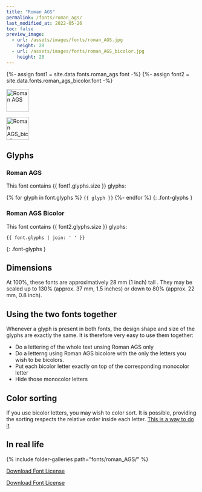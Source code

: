 ```yaml
---
title: "Roman AGS"
permalink: /fonts/roman_ags/
last_modified_at: 2022-05-26
toc: false
preview_image:
  - url: /assets/images/fonts/roman_AGS.jpg
    height: 28
  - url: /assets/images/fonts/roman_AGS_bicolor.jpg
    height: 28
---
```

{%- assign font1 = site.data.fonts.roman_ags.font -%}
{%- assign font2 = site.data.fonts.roman_ags_bicolor.font -%}

<img 
     src="/assets/images/fonts/roman_AGS.jpg"
     alt="Roman AGS" height="60">
     
<img 
     src="/assets/images/fonts/roman_AGS_bicolor.jpg"
     alt="Roman AGS_bicolor" height="60">


## Glyphs

### Roman AGS 

This font contains  {{ font1.glyphs.size }} glyphs:

{% for glyph in font.glyphs %}
`{{ glyph }}`
{%- endfor %}
{: .font-glyphs }

### Roman AGS Bicolor

This font contains  {{ font2.glyphs.size }} glyphs:

```
{{ font.glyphs | join: ' ' }}
```
{: .font-glyphs }

## Dimensions

At 100%, these fonts are approximatively  28 mm (1 inch) tall .
They may be scaled up to 130% (approx. 37 mm, 1.5 inches) or down to 80% (approx.  22 mm, 0.8 inch).

## Using the two fonts together

Whenever a glyph is present in both fonts, the design shape and size of the glyphs are exactly the same. It is therefore very easy to use them together:

- Do a lettering of the whole text unsing Roman AGS only
- Do a letterng using  Roman AGS bicolore with the only the letters you wish to be bicolors.
- Put each bicolor letter exactly on top of the corresponding monocolor letter  
- Hide those monocolor letters

## Color sorting

If you use bicolor  letters, you may wish to color sort. It is possible, providing the sorting respects the relative order inside each letter. [This is a way to do it](https://inkstitch.org/en/docs/lettering/#color-sorting)

## In real life

{% include folder-galleries path="fonts/roman_AGS/" %}

[Download Font License](https://github.com/inkstitch/inkstitch/tree/main/fonts/roman_ags_bicolor/LICENSE)

[Download Font License](https://github.com/inkstitch/inkstitch/tree/main/fonts/roman_ags/LICENSE)
